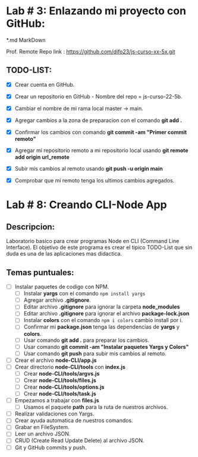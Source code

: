 
# Lab # 3: Enlazando mi proyecto con GitHub:
 *.md MarkDown

Prof. Remote Repo link : https://github.com/difo23/js-curso-xx-5x.git

## TODO-LIST:
 * [x] Crear cuenta en GitHub.
 * [x] Crear un repositorio en GitHub - Nombre del repo = js-curso-22-5b.
 * [x] Cambiar el nombre de mi rama local master -> main. 
 * [x] Agregar cambios a la zona de preparacion con el comando **git add .** 
 * [x] Confirmar los cambios con comando **git commit -am "Primer commit remoto"**
 * [x] Agregar mi repositorio remoto a mi repositorio local usando **git remote add origin url_remote**
 * [x] Subir mis cambios al remoto usando **git push -u origin main**
 * [x] Comprobar que mi remoto tenga los ultimos cambios agregados.
  
  
# Lab # 8: Creando CLI-Node App

## Descripcion:
 Laboratorio basico para crear programas Node en CLI (Command Line Interface). El objetivo de este programa es crear el tipico TODO-List que sin duda es una de las aplicaciones mas didactica. 


## Temas puntuales:

* [ ] Instalar paquetes de codigo con NPM.
  * [ ] Instalar **yargs** con el comando ```npm install yargs``` 
  * [ ] Agregar archivo **.gitignore**.
  * [ ] Editar archivo **.gitignore** para ignorar la carpeta **node_modules**
  * [ ] Editar archivo **.gitignore** para ignorar el archivo **package-lock.json**
  * [ ] Instalar **colors** con el comando ```npm i colors``` cambio install por i. 
  * [ ] Confirmar mi **package.json** tenga las dependencias de **yargs** y **colors**.
  * [ ] Usar comando **git add .** para preparar los cambios.
  * [ ] Usar comando **git commit -am "Instalar paquetes Yargs y Colors"**
  * [ ] Usar comando **git push** para subir mis cambios al remoto.
* [ ] Crear el archivo **node-CLI/app.js**
* [ ] Crear directorio **node-CLI/tools** con **index.js**
  * [ ] Crear **node-CLI/tools/argvs.js**
  * [ ] Crear **node-CLI/tools/files.js**
  * [ ] Crear **node-CLI/tools/options.js**
  * [ ] Crear **node-CLI/tools/task.js**
* [ ] Empezamos a trabajar con **files.js**
  * [ ] Usamos el paquete **path** para la ruta de nuestros archivos.
* [ ] Realizar validaciones con Yargs.
* [ ] Crear ayuda automatica de nuestros comandos.
* [ ] Grabar en FileSystem.
* [ ] Leer un archivo JSON.
* [ ] CRUD (Create Read Update Delete) al archivo JSON.
* [ ] Git y GitHub commits y push. 
